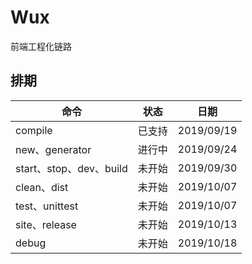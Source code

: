 # Wux

前端工程化链路

## 排期

命令|状态|日期
---|---|---
compile|已支持|2019/09/19
new、generator|进行中|2019/09/24
start、stop、dev、build|未开始|2019/09/30
clean、dist|未开始|2019/10/07
test、unittest|未开始|2019/10/07
site、release|未开始|2019/10/13
debug|未开始|2019/10/18
